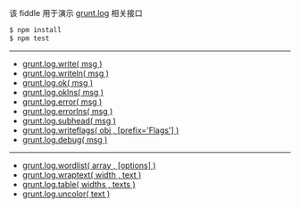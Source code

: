该 fiddle 用于演示 [grunt.log](http://gruntjs.com/api/grunt.log) 相关接口

```sh
$ npm install
$ npm test
```

---

- [grunt.log.write( msg )](http://gruntjs.com/api/grunt.log#grunt.log.write-grunt.verbose.write)
- [grunt.log.writeln( msg )](http://gruntjs.com/api/grunt.log#grunt.log.writeln-grunt.verbose.writeln)
- [grunt.log.ok( msg )](http://gruntjs.com/api/grunt.log#grunt.log.ok-grunt.verbose.ok)
- [grunt.log.oklns( msg )](http://gruntjs.com/api/grunt.log#grunt.log.oklns-grunt.verbose.oklns)
- [grunt.log.error( msg )](http://gruntjs.com/api/grunt.log#grunt.log.error-grunt.verbose.error)
- [grunt.log.errorlns( msg )](http://gruntjs.com/api/grunt.log#grunt.log.errorlns-grunt.verbose.errorlns)
- [grunt.log.subhead( msg )](http://gruntjs.com/api/grunt.log#grunt.log.subhead-grunt.verbose.subhead)
- [grunt.log.writeflags( obj , [prefix='Flags'] )](http://gruntjs.com/api/grunt.log#grunt.log.writeflags-grunt.verbose.writeflags)
- [grunt.log.debug( msg )](http://gruntjs.com/api/grunt.log#grunt.log.debug-grunt.verbose.debug)

---

- [grunt.log.wordlist( array , [options] )](http://gruntjs.com/api/grunt.log#grunt.log.wordlist)
- [grunt.log.wraptext( width , text )](http://gruntjs.com/api/grunt.log#grunt.log.wraptext)
- [grunt.log.table( widths , texts )](http://gruntjs.com/api/grunt.log#grunt.log.table)
- [grunt.log.uncolor( text )](http://gruntjs.com/api/grunt.log#grunt.log.uncolor)
